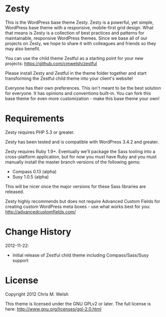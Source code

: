 # Zesty

This is the WordPress base theme Zesty. Zesty is a powerful, yet simple, WordPress base theme with a responsive, mobile-first grid design. What that means is Zesty is a collection of best practices and patterns for maintainable, responsive WordPress themes. Since we base all of our projects on Zesty, we hope to share it with colleagues and friends so they may also benefit.

You can use the child theme Zestful as a starting point for your new projects:
https://github.com/cmwelsh/zestful

Please install Zesty and Zestful in the theme folder together and start
transforming the Zestful child theme into your client's website!

Everyone has their own preferences. This isn't meant to be the best solution
for everyone. It has opinions and conventions built-in.  You can fork this
base theme for even more customization - make this base theme your own!

# Requirements

Zesty requires PHP 5.3 or greater.

Zesty has been tested and is compatible with WordPress 3.4.2 and greater.

Zesty requires Ruby 1.9+. Eventually we'll package the Sass tooling into a cross-platform application, but for now you must have Ruby and you must manually install the master branch versions of the following gems:

* Compass 0.13 (alpha)
* Susy 1.0.5 (alpha)

This will be nicer once the major versions for these Sass libraries
are released.

Zesty highly recommends but does not require Advanced Custom Fields for creating custom WordPress meta boxes - use what works best for you: http://advancedcustomfields.com/

# Change History

2012-11-22:
* Initial release of Zestful child theme including Compass/Sass/Susy support

# License

Copyright 2012 Chris M. Welsh

This theme is licensed under the GNU GPLv2 or later. The full license is here:
http://www.gnu.org/licenses/gpl-2.0.html
